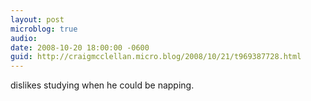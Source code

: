 ```yaml
---
layout: post
microblog: true
audio: 
date: 2008-10-20 18:00:00 -0600
guid: http://craigmcclellan.micro.blog/2008/10/21/t969387728.html
---
```

dislikes studying when he could be napping.
